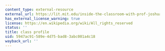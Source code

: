 ```yaml
---
content_type: external-resource
external_url: https://lit.mit.edu/inside-the-classroom-with-prof-joshua-bennett-mit-shass-news-2023/
has_external_license_warning: true
license: https://en.wikipedia.org/wiki/All_rights_reserved
status: ''
title: class profile
uid: 5947ac91-589e-4d75-bad8-3abc001a4c18
wayback_url: ''
---
```

